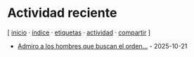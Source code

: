# Actividad reciente
[ [inicio](https://github.com/jucardus/jucardus.github.io/blob/main/index.md) · [índice](https://github.com/jucardus/jucardus.github.io/blob/main/indice.md) · [etiquetas](https://github.com/jucardus/jucardus.github.io/blob/main/etiquetas.md) · [actividad](https://github.com/jucardus/jucardus.github.io/blob/main/actividad.md) · [compartir](https://x.com/intent/tweet?text=Actividad%20reciente%20%E2%80%94%20%C3%8Dndices%0A%0A%E2%86%92%20https%3A%2F%2Fgithub.com%2Fjucardus%2Fjucardus.github.io%2Fblob%2Fmain%2Factividad.md%0A%0A%23indices_jucardus) ]

* [Admiro a los hombres que buscan el orden...](https://github.com/jucardus/jucardus.github.io/blob/main/a/d/m/admiro-a-los-hombres-que-buscan-el-orden.md) - 2025-10-21